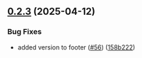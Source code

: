 ## [0.2.3](https://github.com/gearsandcode/cartales-ai/compare/v0.2.2...v0.2.3) (2025-04-12)

### Bug Fixes

- added version to footer ([#56](https://github.com/gearsandcode/cartales-ai/issues/56)) ([158b222](https://github.com/gearsandcode/cartales-ai/commit/158b2220ba03b71c81651ce7f730e43e20d5b9eb))
